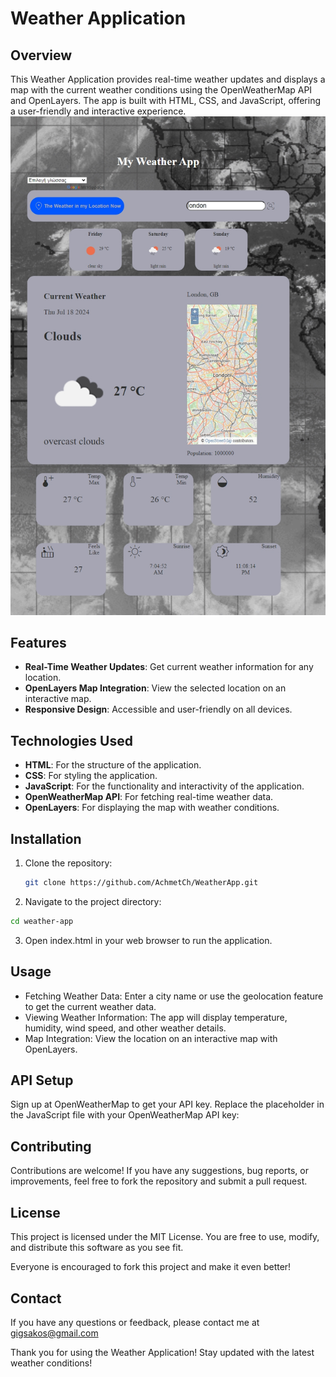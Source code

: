 # Weather Application

## Overview

This Weather Application provides real-time weather updates and displays a map with the current weather conditions using the OpenWeatherMap API and OpenLayers. The app is built with HTML, CSS, and JavaScript, offering a user-friendly and interactive experience.
![Weather App Screenshot](screenshot_weather.jpg)

## Features

- **Real-Time Weather Updates**: Get current weather information for any location.
- **OpenLayers Map Integration**: View the selected location on an interactive map.
- **Responsive Design**: Accessible and user-friendly on all devices.

## Technologies Used

- **HTML**: For the structure of the application.
- **CSS**: For styling the application.
- **JavaScript**: For the functionality and interactivity of the application.
- **OpenWeatherMap API**: For fetching real-time weather data.
- **OpenLayers**: For displaying the map with weather conditions.

## Installation

1. Clone the repository:
   ```bash
   git clone https://github.com/AchmetCh/WeatherApp.git
   ```
2. Navigate to the project directory:
```bash
cd weather-app
```
3. Open index.html in your web browser to run the application.

## Usage
- Fetching Weather Data: Enter a city name or use the geolocation feature to get the current weather data.
- Viewing Weather Information: The app will display temperature, humidity, wind speed, and other weather details.
- Map Integration: View the location on an interactive map with OpenLayers.

## API Setup
Sign up at OpenWeatherMap to get your API key.
Replace the placeholder in the JavaScript file with your OpenWeatherMap API key:

## Contributing
Contributions are welcome! If you have any suggestions, bug reports, or improvements, feel free to fork the repository and submit a pull request.

## License
This project is licensed under the MIT License. You are free to use, modify, and distribute this software as you see fit.

Everyone is encouraged to fork this project and make it even better!

## Contact
If you have any questions or feedback, please contact me at gigsakos@gmail.com

Thank you for using the Weather Application! Stay updated with the latest weather conditions!